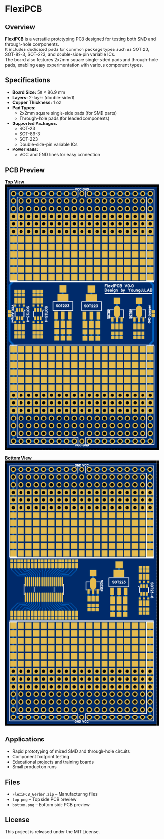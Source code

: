 # FlexiPCB

## Overview
**FlexiPCB** is a versatile prototyping PCB designed for testing both SMD and through-hole components.  
It includes dedicated pads for common package types such as SOT-23, SOT-89-3, SOT-223, and double-side-pin variable ICs.  
The board also features 2x2mm square single-sided pads and through-hole pads, enabling easy experimentation with various component types.

## Specifications
- **Board Size:** 50 × 86.9 mm  
- **Layers:** 2-layer (double-sided)  
- **Copper Thickness:** 1 oz  
- **Pad Types:**
  - 2x2mm square single-side pads (for SMD parts)
  - Through-hole pads (for leaded components)
- **Supported Packages:**
  - SOT-23
  - SOT-89-3
  - SOT-223
  - Double-side-pin variable ICs
- **Power Rails:**
  - VCC and GND lines for easy connection

## PCB Preview
**Top View**  
![FlexiPCB Top](Top.png)

**Bottom View**  
![FlexiPCB Bottom](Bottom.png)

## Applications
- Rapid prototyping of mixed SMD and through-hole circuits
- Component footprint testing
- Educational projects and training boards
- Small production runs

## Files
- `FlexiPCB_Gerber.zip` – Manufacturing files
- `top.png` – Top side PCB preview
- `bottom.png` – Bottom side PCB preview

## License
This project is released under the MIT License.